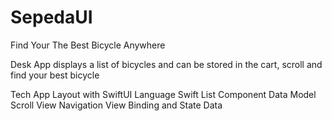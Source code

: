 # SepedaUI
Find Your The Best Bicycle Anywhere

Desk App
displays a list of bicycles and can be stored in the cart, scroll and find your best bicycle

Tech App
Layout with SwiftUI Language Swift List Component Data Model
Scroll View
Navigation View Binding and State Data

